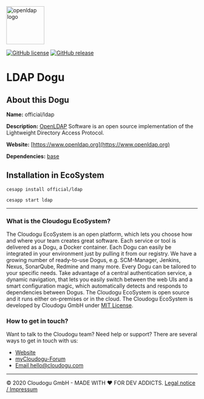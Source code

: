 <img src="https://cloudogu.com/images/dogus/openldap.png" alt="openldap logo" height="100px">


[![GitHub license](https://img.shields.io/github/license/cloudogu/ldap.svg)](https://github.com/cloudogu/ldap/blob/master/LICENSE)
[![GitHub release](https://img.shields.io/github/release/cloudogu/ldap.svg)](https://github.com/cloudogu/ldap/releases)

# LDAP Dogu

## About this Dogu

**Name:** official/ldap

**Description:** [OpenLDAP](https://www.openldap.org) Software is an open source implementation of the Lightweight Directory Access Protocol.

**Website:** [https://www.openldap.org](https://www.openldap.org)

**Dependencies:** [base](https://github.com/cloudogu/base)

## Installation in EcoSystem
```
cesapp install official/ldap

cesapp start ldap
```

---
### What is the Cloudogu EcoSystem?
The Cloudogu EcoSystem is an open platform, which lets you choose how and where your team creates great software. Each service or tool is delivered as a Dogu, a Docker container. Each Dogu can easily be integrated in your environment just by pulling it from our registry. We have a growing number of ready-to-use Dogus, e.g. SCM-Manager, Jenkins, Nexus, SonarQube, Redmine and many more. Every Dogu can be tailored to your specific needs. Take advantage of a central authentication service, a dynamic navigation, that lets you easily switch between the web UIs and a smart configuration magic, which automatically detects and responds to dependencies between Dogus. The Cloudogu EcoSystem is open source and it runs either on-premises or in the cloud. The Cloudogu EcoSystem is developed by Cloudogu GmbH under [MIT License](https://cloudogu.com/license.html).

### How to get in touch?
Want to talk to the Cloudogu team? Need help or support? There are several ways to get in touch with us:

* [Website](https://cloudogu.com)
* [myCloudogu-Forum](https://forum.cloudogu.com/topic/34?ctx=1)
* [Email hello@cloudogu.com](mailto:hello@cloudogu.com)

---
&copy; 2020 Cloudogu GmbH - MADE WITH :heart:&nbsp;FOR DEV ADDICTS. [Legal notice / Impressum](https://cloudogu.com/imprint.html)
